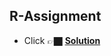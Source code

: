 ## R-Assignment
- Click 👉🏿 [**Solution**](https://github.com/kalokola/R-Assignment/blob/main/r-solution.ipynb)
